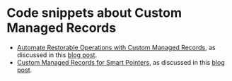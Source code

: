 # Code snippets about Custom Managed Records

* [Automate Restorable Operations with Custom Managed Records](RestorableOperations), as discussed in this [blog post](https://blog.grijjy.com/2020/08/03/automate-restorable-operations-with-custom-managed-records/).
* [Custom Managed Records for Smart Pointers](SmartPointers), as discussed in this [blog post](https://blog.grijjy.com/2020/08/12/custom-managed-records-for-smart-pointers/).

